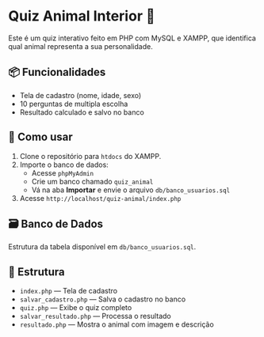 # Quiz Animal Interior 🐾

Este é um quiz interativo feito em PHP com MySQL e XAMPP, que identifica qual animal representa a sua personalidade.

## 📦 Funcionalidades

- Tela de cadastro (nome, idade, sexo)
- 10 perguntas de multipla escolha
- Resultado calculado e salvo no banco

## 🚀 Como usar

1. Clone o repositório para `htdocs` do XAMPP.
2. Importe o banco de dados:
   - Acesse `phpMyAdmin`
   - Crie um banco chamado `quiz_animal`
   - Vá na aba **Importar** e envie o arquivo `db/banco_usuarios.sql`
3. Acesse `http://localhost/quiz-animal/index.php`

## 🗃️ Banco de Dados

Estrutura da tabela disponível em `db/banco_usuarios.sql`.

## 📁 Estrutura

- `index.php` — Tela de cadastro
- `salvar_cadastro.php` — Salva o cadastro no banco
- `quiz.php` — Exibe o quiz completo
- `salvar_resultado.php` — Processa o resultado
- `resultado.php` — Mostra o animal com imagem e descrição

